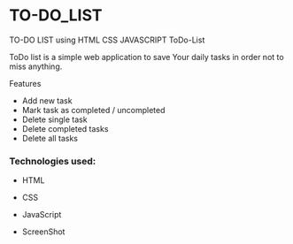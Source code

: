 # TO-DO_LIST
TO-DO LIST using HTML CSS JAVASCRIPT
ToDo-List

ToDo list is a simple web application to save Your daily tasks in order not to miss anything.

Features

* Add new task
* Mark task as completed / uncompleted
* Delete single task
* Delete completed tasks
* Delete all tasks

### Technologies used:
* HTML
* CSS
* JavaScript

* ScreenShot

